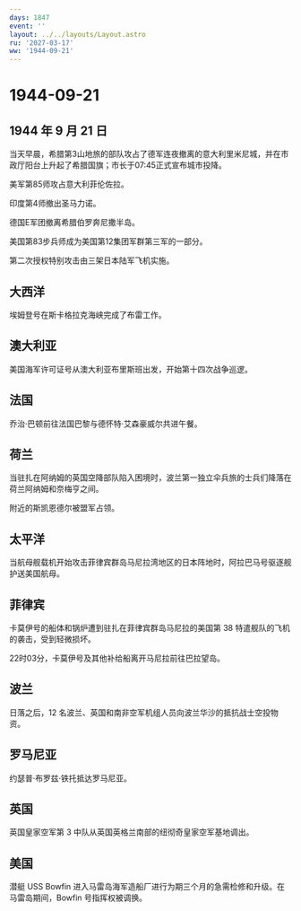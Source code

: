 ```yaml
---
days: 1847
event: ''
layout: ../../layouts/Layout.astro
ru: '2027-03-17'
ww: '1944-09-21'
---
```


# 1944-09-21

## 1944 年 9 月 21 日

当天早晨，希腊第3山地旅的部队攻占了德军连夜撤离的意大利里米尼城，并在市政厅阳台上升起了希腊国旗；市长于07:45正式宣布城市投降。

美军第85师攻占意大利菲伦佐拉。

印度第4师撤出圣马力诺。

德国E军团撤离希腊伯罗奔尼撒半岛。

美国第83步兵师成为美国第12集团军群第三军的一部分。

第二次授权特别攻击由三架日本陆军飞机实施。

## 大西洋

埃姆登号在斯卡格拉克海峡完成了布雷工作。

## 澳大利亚

美国海军许可证号从澳大利亚布里斯班出发，开始第十四次战争巡逻。

## 法国

乔治·巴顿前往法国巴黎与德怀特·艾森豪威尔共进午餐。

## 荷兰

当驻扎在阿纳姆的英国空降部队陷入困境时，波兰第一独立伞兵旅的士兵们降落在荷兰阿纳姆和奈梅亨之间。

附近的斯凯恩德尔被盟军占领。

## 太平洋

当航母舰载机开始攻击菲律宾群岛马尼拉湾地区的日本阵地时，阿拉巴马号驱逐舰护送美国航母。

## 菲律宾

卡莫伊号的船体和锅炉遭到驻扎在菲律宾群岛马尼拉的美国第 38
特遣舰队的飞机的袭击，受到轻微损坏。

22时03分，卡莫伊号及其他补给船离开马尼拉前往巴拉望岛。

## 波兰

日落之后，12
名波兰、英国和南非空军机组人员向波兰华沙的抵抗战士空投物资。

## 罗马尼亚

约瑟普·布罗兹·铁托抵达罗马尼亚。

## 英国

英国皇家空军第 3 中队从英国英格兰南部的纽彻奇皇家空军基地调出。

## 美国

潜艇 USS Bowfin
进入马雷岛海军造船厂进行为期三个月的急需检修和升级。在马雷岛期间，Bowfin
号指挥权被调换。